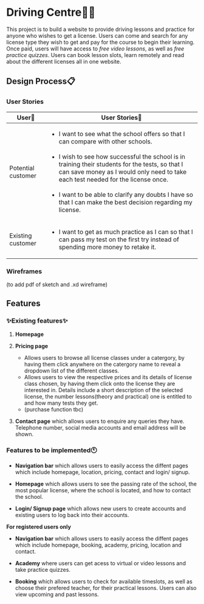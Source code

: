 # Driving Centre:car::school:

This project is to build a website to provide driving lessons and practice for anyone who wishes to get a license. Users can come and search for any license type they wish to get and pay for the course to begin their learning. Once paid, users will have access to _free video lessons_, as well as _free practice quizzes_. Users can book lesson slots, learn remotely and read about the different licenses all in one website.

## Design Process:clipboard:

### User Stories

| User:busts_in_silhouette: | User Stories:book:                                                                                                                                                                                                                                                                                                                                                                                                   |
| ------------------------- | -------------------------------------------------------------------------------------------------------------------------------------------------------------------------------------------------------------------------------------------------------------------------------------------------------------------------------------------------------------------------------------------------------------------- |
| Potential customer        | <ul><li>I want to see what the school offers so that I can compare with other schools.</li><br><li>I wish to see how successful the school is in training their students for the tests, so that I can save money as I would only need to take each test needed for the license once.</li><br><li>I want to be able to clarify any doubts I have so that I can make the best decision regarding my license.</li> <ul> |
| Existing customer         | <ul><li>I want to get as much practice as I can so that I can pass my test on the first try instead of spending more money to retake it.</li></ul>                                                                                                                                                                                                                                                                   |

### Wireframes

(to add pdf of sketch and .xd wireframe)

## Features

### :sparkles:Existing features:sparkles:

1.  **Homepage**

2.  **Pricing page**

    - Allows users to browse all license classes under a catergory, by having them click anywhere on the catergory name to reveal a dropdown list of the different classes.
      <br>
    - Allows users to view the respective prices and its details of license class chosen, by having them click onto the license they are interested in. Details include a short description of the selected license, the number lessons(theory and practical) one is entitled to and how many tests they get.
      <br>
    - (purchase function tbc)

3.  **Contact page** which allows users to enquire any queries they have. Telephone number, social media accounts and email address will be shown.

### Features to be implemented:clock11:

- **Navigation bar** which allows users to easily access the diffent pages which include homepage, location, pricing, contact and login/ signup.

- **Homepage** which allows users to see the passing rate of the school, the most popular license, where the school is located, and how to contact the school.

- **Login/ Signup page** which allows new users to create accounts and existing users to log back into their accounts.

**For registered users only**

- **Navigation bar** which allows users to easily access the diffent pages which include homepage, booking, academy, pricing, location and contact.

- **Academy** where users can get acess to virtual or video lessons and take practice quizzes.

- **Booking** which allows users to check for available timeslots, as well as choose their prefered teacher, for their practical lessons. Users can also view upcoming and past lessons.
